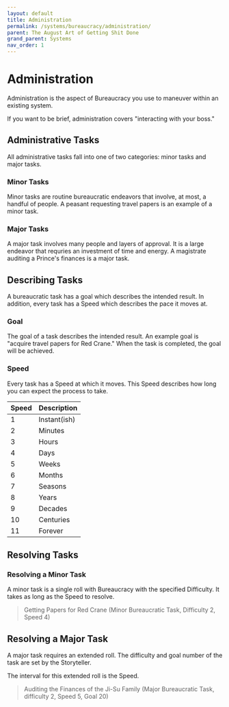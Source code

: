 ```yaml
---
layout: default
title: Administration
permalink: /systems/bureaucracy/administration/
parent: The August Art of Getting Shit Done
grand_parent: Systems
nav_order: 1
---
```


# Administration

Administration is the aspect of Bureaucracy you use to maneuver within an
existing system.

If you want to be brief, administration covers "interacting with your boss."

## Administrative Tasks

All administrative tasks fall into one of two categories: minor tasks and major
tasks.

### Minor Tasks

Minor tasks are routine bureaucratic endeavors that involve, at most, a handful
of people. A peasant requesting travel papers is an example of a minor task.

### Major Tasks

A major task involves many people and layers of approval. It is a large endeavor
that requries an investment of time and energy. A magistrate auditing a Prince's
finances is a major task.

## Describing Tasks

A bureaucratic task has a goal which describes the intended result. In addition,
every task has a Speed which describes the pace it moves at.

### Goal

The goal of a task describes the intended result. An example goal is "acquire
travel papers for Red Crane." When the task is completed, the goal will be
achieved.

### Speed

Every task has a Speed at which it moves. This Speed describes how long you can
expect the process to take.

| Speed | Description  |
| :---- | :----------- |
| 1     | Instant(ish) |
| 2     | Minutes      |
| 3     | Hours        |
| 4     | Days         |
| 5     | Weeks        |
| 6     | Months       |
| 7     | Seasons      |
| 8     | Years        |
| 9     | Decades      |
| 10    | Centuries    |
| 11    | Forever      |

## Resolving Tasks

### Resolving a Minor Task

A minor task is a single roll with Bureaucracy with the specified Difficulty. It
takes as long as the Speed to resolve.

> Getting Papers for Red Crane (Minor Bureaucratic Task, Difficulty 2,
> Speed 4)

## Resolving a Major Task

A major task requires an extended roll. The difficulty and goal number of the
task are set by the Storyteller.

The interval for this extended roll is the Speed.

> Auditing the Finances of the Ji-Su Family (Major Bureaucratic Task, difficulty
> 2, Speed 5, Goal 20)
